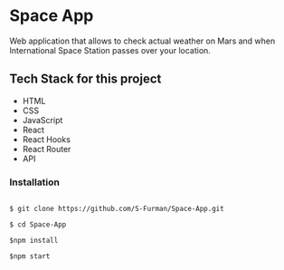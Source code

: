 # Space App

Web application that allows to check actual weather on Mars and when International Space Station passes over your location.   

## Tech Stack for this project

- HTML
- CSS
- JavaScript
- React
- React Hooks
- React Router
- API

### Installation

```

$ git clone https://github.com/S-Furman/Space-App.git

$ cd Space-App

$npm install

$npm start
```
